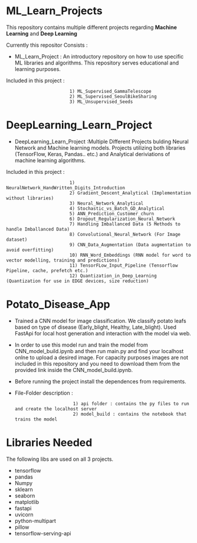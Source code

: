 # **ML_Learn_Projects**

This repository contains multiple different projects regarding **Machine Learning** and **Deep Learning**

Currently this repositor Consists : 

- ML_Learn_Project : An introductory repository on how to use specific ML libraries and algorithms. This repository serves educational and learning purposes. 

Included in this project :

                            1) ML_Supervised_GammaTelescope
                            2) ML_Supervised_SeoulBikeSharing
                            3) ML_Unsupervised_Seeds

# **DeepLearning_Learn_Project**

- DeepLearning_Learn_Project :Multiple Different Projects bulding Neural Network and Machine learning models. Projects utilizing both libraries (TensorFlow, Keras, Pandas.. etc.) and Analytical deriviations of machine learning algorithms.

Included in this project : 

                            1) NeuralNetwork_HandWritten_Digits_Introduction
                            2) Gradient_Descent_Analytical (Implementation without libraries)
                            3) Neural_Network_Analytical
                            4) Stochastic_vs_Batch_GD_Analytical
                            5) ANN_Prediction_Customer_churn
                            6) Dropout_Regularization_Neural_Network
                            7) Handling Imballanced Data (5 Methods to handle Imballanced Data)
                            8) Convolutional_Neural_Network (For Image dataset)
                            9) CNN_Data_Augmentation (Data augmentation to avoid overfitting)
                            10) RNN_Word_Embeddings (RNN model for word to vector modelling, training and predictions)
                            11) TensorFLow_Input_Pipeline (Tensorflow Pipeline, cache, prefetch etc.)
                            12) Quantization_in_Deep_Learning (Quantization for use in EDGE devices, size reduction)


# **Potato_Disease_App**

- Trained a CNN model for image classification. We classify potato leafs based on type of disease (Early_blight, Healthy, Late_blight). Used FastApi for local host generation and interaction with the model via web. 

- In order to use this model run and train the model from CNN_model_build.ipynb and then run main.py and find your localhost onlne to upload a desired image. For capacity purposes images are not included in this repository and you need to download them from the provided link inside the CNN_model_build.ipynb. 

- Before running the project install the dependences from requirements.

- File-Folder description : 

                            1) api folder : contains the py files to run and create the localhost server
                            2) model_build : contains the notebook that trains the model
                            
# **Libraries Needed**

The following libs are used on all 3 projects. 

- tensorflow
- pandas
- Numpy
- sklearn
- seaborn
- matplotlib
- fastapi
- uvicorn
- python-multipart
- pillow
- tensorflow-serving-api
